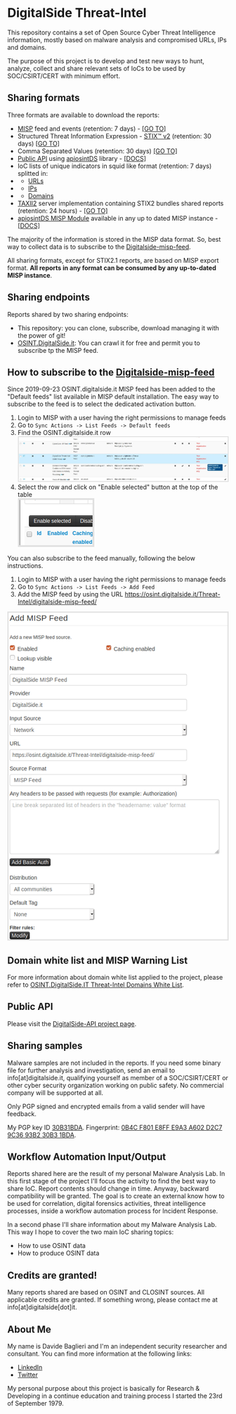 # DigitalSide Threat-Intel
This repository contains a set of Open Source Cyber Threat Intelligence information, mostly based on malware analysis and compromised URLs, IPs and domains.

The purpose of this project is to develop and test new ways to hunt, analyze, collect and share relevant sets of IoCs to be used by SOC/CSIRT/CERT with minimum effort.

## Sharing formats
Three formats are available to download the reports:

* [MISP](https://www.misp-project.org/) feed and events (retention: 7 days) - [[GO TO]](https://github.com/davidonzo/Threat-Intel/tree/master/digitalside-misp-feed)
* Structured Threat Information Expression - [STIX™ v2](https://oasis-open.github.io/cti-documentation/stix/intro.html) (retention: 30 days) [[GO TO]](https://github.com/davidonzo/Threat-Intel/tree/master/stix2)
* Comma Separated Values (retention: 30 days) [[GO TO]](https://github.com/davidonzo/Threat-Intel/tree/master/csv)
* [Public API](https://apiosintds.readthedocs.io) using [apiosintDS](https://github.com/davidonzo/apiosintDS) library - [[DOCS]](https://apiosintds.readthedocs.io)
* IoC lists of unique indicators in squid like format (retention: 7 days) splitted in:
* * [URLs](https://osint.digitalside.it/Threat-Intel/lists/latesturls.txt)
* * [IPs](https://osint.digitalside.it/Threat-Intel/lists/latestips.txt)
* * [Domains](https://osint.digitalside.it/Threat-Intel/lists/latestdomains.txt)
* [TAXII2](https://oasis-open.github.io/cti-documentation/resources#taxii-21-specification) server implementation containing STIX2 bundles shared reports (retention: 24 hours) - [[GO TO]](https://osint.digitalside.it/taxiiserver.html)
* [apiosintDS MISP Module](https://github.com/MISP/misp-modules) available in any up to dated MISP instance - [[DOCS]](https://apiosintds.readthedocs.io/en/latest/userguidemisp.html)

The majority of the information is stored in the MISP data format. So, best way to collect data is to subscribe to the [Digitalside-misp-feed](https://osint.digitalside.it/Threat-Intel/digitalside-misp-feed/).

All sharing formats, except for STIX2.1 reports, are based on MISP export format. **All reports in any format can be consumed by any up-to-dated MISP instance**.

## Sharing endpoints
Reports shared by two sharing endpoints:
* This repository: you can clone, subscribe, download managing it with the power of git!
* [OSINT.DigitalSide.it](https://osint.digitalside.it): You can crawl it for free and permit you to subscribe tp the MISP feed.

## How to subscribe to the [Digitalside-misp-feed](https://osint.digitalside.it/Threat-Intel/digitalside-misp-feed/)
Since 2019-09-23 OSINT.digitalside.it MISP feed has been added to the "Default feeds" list available in MISP default installation. The easy way to subscribe to the feed is to select the dedicated activation button.

1. Login to MISP with a user having the right permissions to manage feeds
2. Go to `Sync Actions -> List Feeds -> Default feeds`
3. Find the OSINT.digitalside.it row
![DigitalSide MISP Feed](https://raw.githubusercontent.com/davidonzo/host/master/list.png)
4. Select the row and click on "Enable selected" button at the top of the table<br>
![List feeds](https://raw.githubusercontent.com/davidonzo/host/master/button.png)

You can also subscribe to the feed manually, following the below instructions.

1. Login to MISP with a user having the right permissions to manage feeds
2. Go to `Sync Actions -> List Feeds -> Add Feed`
3. Add the MISP feed by using the URL https://osint.digitalside.it/Threat-Intel/digitalside-misp-feed/

![DigitalSide MISP Feed](https://raw.githubusercontent.com/davidonzo/host/master/digitalsidemispfeed.png)

## Domain white list and MISP Warning List
For more information about domain white list applied to the project, please refer to [OSINT.DigitalSide.IT Threat-Intel Domains White List](https://github.com/davidonzo/Threat-Intel-Domain-WL).

## Public API
Please visit the [DigitalSide-API project page](https://github.com/davidonzo/apiosintDS).

## Sharing samples
Malware samples are not included in the reports. If you need some binary file for further analysis and investigation, send an email to info[at]digitalside.it, qualifying yourself as member of a SOC/CSIRT/CERT or other cyber security organization working on public safety. No commercial company will be supported at all.

Only PGP signed and encrypted emails from a valid sender will have feedback.

My PGP key ID [30B31BDA](http://pgp.key-server.io/pks/lookup?op=get&search=0x9C3693B230B31BDA). Fingerprint: [0B4C F801 E8FF E9A3 A602 D2C7 9C36 93B2 30B3 1BDA](https://pgp.key-server.io/pks/lookup?op=get&search=0x9C3693B230B31BDA).

## Workflow Automation Input/Output
Reports shared here are the result of my personal Malware Analysis Lab. In this first stage of the project I'll focus the activity to find the best way to share IoC. Report contents should change in time. Anyway, backward compatibility will be granted. The goal is to create an external know how to be used for correlation, digital forensics activities, threat intelligence processes, inside a workflow automation process for Incident Response. 

In a second phase I'll share information about my Malware Analysis Lab. This way I hope to cover the two main IoC sharing topics:
* How to use OSINT data
* How to produce OSINT data

## Credits are granted!
Many reports shared are based on OSINT and CLOSINT sources. All applicable credits are granted. If something wrong, please contact me at info[at]digitalside[dot]it.

## About Me
My name is Davide Baglieri and I'm an independent security researcher and consultant. You can find more information at the following links:
* [LinkedIn](https://www.linkedin.com/in/davidebaglieri/)
* [Twitter](https://twitter.com/davidonzo)

My personal purpose about this project is basically for Research & Developing in a continue education and training process I started the 23rd of September 1979.
